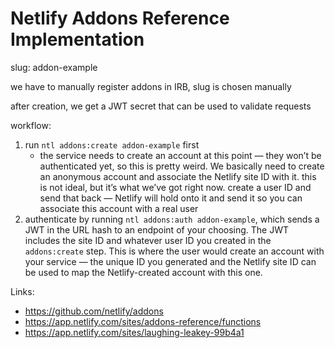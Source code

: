 # Netlify Addons Reference Implementation

slug: addon-example

we have to manually register addons in IRB, slug is chosen manually

after creation, we get a JWT secret that can be used to validate requests


workflow:
1. run `ntl addons:create addon-example` first
   - the service needs to create an account at this point — they won’t be authenticated yet, so this is pretty weird. We basically need to create an anonymous account and associate the Netlify site ID with it. this is not ideal, but it’s what we’ve got right now. create a user ID and send that back — Netlify will hold onto it and send it so you can associate this account with a real user
2. authenticate by running `ntl addons:auth addon-example`, which sends a JWT in the URL hash to an endpoint of your choosing. The JWT includes the site ID and whatever user ID you created in the `addons:create` step. This is where the user would create an account with your service — the unique ID you generated and the Netlify site ID can be used to map the Netlify-created account with this one.




Links:
- https://github.com/netlify/addons
- https://app.netlify.com/sites/addons-reference/functions
- https://app.netlify.com/sites/laughing-leakey-99b4a1